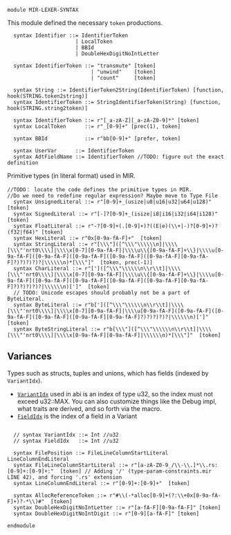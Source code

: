 ```k
module MIR-LEXER-SYNTAX
```

This module defined the necessary `token` productions.

```k
  syntax Identifier ::= IdentifierToken
                      | LocalToken
                      | BBId
                      | DoubleHexDigitNoIntLetter

  syntax IdentifierToken ::= "transmute" [token] 
                           | "unwind"    [token] 
                           | "count"     [token]

  syntax String ::= IdentifierToken2String(IdentifierToken) [function, hook(STRING.token2string)]
  syntax IdentifierToken ::= StringIdentifierToken(String) [function, hook(STRING.string2token)]
```

```k
  syntax IdentifierToken ::= r"[_a-zA-Z][_a-zA-Z0-9]*" [token]
  syntax LocalToken      ::= r"_[0-9]+" [prec(1), token]

  syntax BBId            ::= r"bb[0-9]+" [prefer, token]

  syntax UserVar      ::= IdentifierToken
  syntax AdtFieldName ::= IdentifierToken //TODO: figure out the exact definition
```

Primitive types (in literal format) used in MIR. 

```k
//TODO： locate the code defines the primitive types in MIR.
//Do we need to redefine regular expression? Maybe move to Type File
  syntax UnsignedLiteral ::= r"[0-9]+_(usize|u8|u16|u32|u64|u128)" [token]
  syntax SignedLiteral ::= r"[-]?[0-9]+_(isize|i8|i16|i32|i64|i128)" [token]
  syntax FloatLiteral ::= r"-?[0-9]+(.[0-9]+)?((E|e)(\\+|-)?[0-9]+)?(f32|f64)" [token]
  syntax HexLiteral ::= r"0x[0-9a-fA-F]+"  [token]
  syntax StringLiteral ::= r"[\\\"]([^\\\"\\\\\\n]|\\\\[\\\"'nrt0\\\\]|\\\\x[0-7][0-9a-fA-F]|\\\\u\\{[0-9a-fA-F]+\\}|\\\\u[0-9a-fA-F]([0-9a-fA-F]([0-9a-fA-F]([0-9a-fA-F]([0-9a-fA-F][0-9a-fA-F]?)?)?)?)?|\\\\\\n)*[\\\"]"  [token, prec(-1)]
  syntax CharLiteral ::= r"[']([^\\\"\\\\\\n\\r\\t]|\\\\[\\\"'nrt0\\\\]|\\\\x[0-7][0-9a-fA-F]|\\\\u\\{[0-9a-fA-F]+\\}|\\\\u[0-9a-fA-F]([0-9a-fA-F]([0-9a-fA-F]([0-9a-fA-F]([0-9a-fA-F][0-9a-fA-F]?)?)?)?)?|\\\\\\n)[']"  [token]
  // TODO: Unicode escapes should probably not be a part of ByteLiteral.
  syntax ByteLiteral ::= r"b[']([^\\\"\\\\\\n\\r\\t]|\\\\[\\\"'nrt0\\\\]|\\\\x[0-7][0-9a-fA-F]|\\\\u[0-9a-fA-F]([0-9a-fA-F]([0-9a-fA-F]([0-9a-fA-F]([0-9a-fA-F][0-9a-fA-F]?)?)?)?)?|\\\\\\n)[']"  [token]
  syntax ByteStringLiteral ::= r"b[\\\"]([^\\\"\\\\\\n\\r\\t]|\\\\[\\\"'nrt0\\\\]|\\\\x[0-9a-fA-F][0-9a-fA-F]|\\\\\\n)*[\\\"]"  [token]
```

## Variances

Types such as structs, tuples and unions, which has fields (indexed by `VariantIdx`).

- [`VariantIdx`](https://github.com/rust-lang/rust/blob/ffaa32b7b646c208f20c827655bb98ff9868852e/compiler/rustc_abi/src/lib.rs#L1493) used in abi is an index of type u32, so the index must not exceed u32::MAX. You can also customize things like the Debug impl, what traits are derived, and so forth via the macro.
- [`FieldIdx`](https://github.com/rust-lang/rust/blob/d7e751006cb3691d1384b74196a9cb45447acfa8/compiler/rustc_abi/src/lib.rs#L1119) is the index of a field in a Variant
```k

  // syntax VariantIdx ::= Int //u32
  // syntax FieldIdx   ::= Int //u32
```

```k
  syntax FilePosition ::= FileLineColumnStartLiteral LineColumnEndLiteral
  syntax FileLineColumnStartLiteral ::= r"[a-zA-Z0-9_/\\-\\.]*\\.rs:[0-9]+:[0-9]+:"  [token] // Adding '/' (type-param-constraints.mir LINE 42), and forcing '.rs' extension
  syntax LineColumnEndLiteral ::= r"[0-9]+:[0-9]+"  [token]
```

```k
  syntax AllocReferenceToken ::= r"#\\(-*alloc[0-9]+(?:\\+0x[0-9a-fA-F]+)?-*\\)#"  [token]
  syntax DoubleHexDigitNoIntLetter ::= r"[a-fA-F][0-9a-fA-F]" [token]
  syntax DoubleHexDigitNoIntDigit ::= r"[0-9][a-fA-F]" [token]
```

```k
endmodule
```
